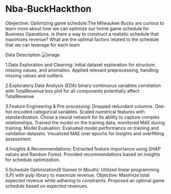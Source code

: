 # Nba-BuckHackthon

Obejective:
Optimizing game schedule:The Milwaukee Bucks are curious to learn more about how we can optimize our home game schedule for Business Operations. Is there a way to construct a realistic schedule that maximizes revenue? What are the optimal factors related to the schedule that we can leverage for each team

Data Description
![image](https://github.com/cooltim233/Nba-BuckHackthon/assets/120356932/ae61c1d9-d779-4fc6-be9f-bbcf004ca86a)

1.Data Exploration and Cleaning:
Initial dataset exploration for structure, missing values, and anomalies.
Applied relevant preprocessing, handling missing values and outliers.

2.Exploratory Data Analysis (EDA)
binary-continuous variables correlation with TotalRevenue
box plot for all components potentially affect TotalRevenue

3.Feature Engineering & Pre-processing:
Dropped redundant columns.
One-hot encoded categorical variables.
Scaled numerical features with standardization.
Chose a neural network for its ability to capture complex relationships.
Trained the model on the training data, monitored MAE during training.
Model Evaluation:
Evaluated model performance on training and validation datasets.
Visualized MAE over epochs for insights and overfitting assessment.

4.Insights & Recommendations:
Extracted feature importance using SHAP values and Random Forest.
Provided recommendations based on insights for schedule optimization.

5.Schedule Optimization(8 Games In Mouth):
Utilized linear programming (LP) with pulp library to maximize revenue.
Objective: Maximize total expected revenue while adhering to constraints.
Proposed an optimal game schedule based on expected revenues.
